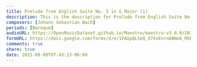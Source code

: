 ```yaml
---
title: Prelude from English Suite No. 3 in G Major (1)
description: This is the description for Prelude from English Suite No. 3 in G Major by Johann Sebastian Bach
composers: [Johann Sebastian Bach]
periods: [Baroque]
audioURL: https://OpenMusicDataset.github.io/Maestro/maestro-v3.0.0/2013/ORIG-MIDI_02_7_7_13_Group__MID--AUDIO_16_R1_2013_wav--1.midi
formURL: https://docs.google.com/forms/d/e/1FAIpQLSeQ_X7XvEnrn6BNo6_M5BPjwsecgO1sJwQ6U3sTYqnBpmjtTQ/viewform
comments: true
share: true
date: 2021-08-08T07:43:13-06:00
---
```

